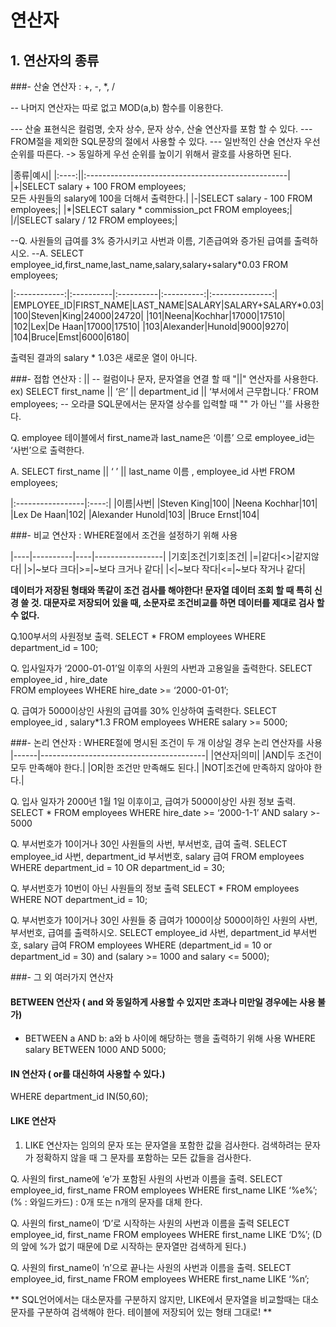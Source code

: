 # **연산자**

## **1. 연산자의 종류**

###- 산술 연산자 : +, -, *, /

-- 나머지 연산자는 따로 없고 MOD(a,b) 함수를 이용한다.

--- 산술 표현식은 컬럼명, 숫자 상수, 문자 상수, 산술 연산자를 포함 할 수 있다.
--- FROM절을 제외한 SQL문장의 절에서 사용할 수 있다.
--- 일반적인 산술 연산자 우선 순위를 따른다.  -> 동일하게 우선 순위를 높이기 위해서 괄호를 사용하면 된다.

|종류|예시|
|:----:||:--------------------------------------------------|
|+|SELECT salary + 100 FROM employees;<br/>모든 사원들의 salary에 100을 더해서 출력한다.|
|-|SELECT salary - 100 FROM employees;|
|*|SELECT salary * commission_pct FROM employees;|
|/|SELECT salary / 12 FROM employees;|


--Q. 사원들의 급여를 3% 증가시키고 사번과 이름, 기존급여와 증가된 급여를 출력하시오.
--A. SELECT employee_id,first_name,last_name,salary,salary+salary*0.03 FROM employees;

|:------------:|:----------|:----------|:----------:|:---------------:|
|EMPLOYEE_ID|FIRST_NAME|LAST_NAME|SALARY|SALARY+SALARY*0.03|
|100|Steven|King|24000|24720|
|101|Neena|Kochhar|17000|17510|
|102|Lex|De Haan|17000|17510|
|103|Alexander|Hunold|9000|9270|
|104|Bruce|Emst|6000|6180|

출력된 결과의 salary * 1.03은 새로운 열이 아니다.


###- 접합 연산자 : ||
-- 컬럼이나 문자, 문자열을 연결 할 때 "||" 연산자를 사용한다.
ex) SELECT first_name || ‘은’ || department_id || ‘부서에서 근무합니다.’ 
    FROM employees;
-- 오라클 SQL문에서는 문자열 상수를 입력할 때 "" 가 아닌 ''를 사용한다.

Q. employee 테이블에서 first_name과 last_name은 ‘이름’ 으로 employee_id는 ‘사번’으로 출력한다.

A. SELECT first_name || ‘ ’ ||  last_name 이름 , employee_id 사번
   FROM employees;

|:-----------------|:----:|
|이름|사번|
|Steven King|100|
|Neena Kochhar|101|
|Lex De Haan|102|
|Alexander Hunold|103|
|Bruce Ernst|104|



###- 비교 연산자 : WHERE절에서 조건을 설정하기 위해 사용

|----|----------|----|-----------------|
|기호|조건|기호|조건|
|=|같다|<>|같지않다|
|>|~보다 크다|>=|~보다 크거나 같다|
|<|~보다 작다|<=|~보다 작거나 같다|

**데이터가 저장된 형태와 똑같이 조건 검사를 해야한다! 문자열 데이터 조회 할 때 특히 신경 쓸 것.
   대문자로 저장되어 있을 때, 소문자로 조건비교를 하면 데이터를 제대로 검사 할 수 없다.**

Q.100부서의 사원정보 출력.
SELECT * FROM employees WHERE department_id = 100;

Q. 입사일자가 ‘2000-01-01’일 이후의 사원의 사번과 고용일을 출력한다.
SELECT employee_id , hire_date  
FROM employees 
WHERE hire_date >= ‘2000-01-01’;

Q. 급여가 5000이상인 사원의 급여를 30% 인상하여 출력한다.
SELECT employee_id , salary*1.3 
FROM employees 
WHERE salary >= 5000;



###- 논리 연산자 : WHERE절에 명시된 조건이 두 개 이상일 경우 논리 연산자를 사용
|------|-----------------------------------------|
|연산자|의미|
|AND|두 조건이 모두 만족해야 한다.|
|OR|한 조건만 만족해도 된다.|
|NOT|조건에 만족하지 않아야 한다.|

Q. 입사 일자가 2000년 1월 1일 이후이고, 급여가 5000이상인 사원 정보 출력.
SELECT * 
FROM employees 
WHERE hire_date >= ‘2000-1-1’ AND salary >- 5000

Q. 부서번호가 10이거나 30인 사원들의 사번, 부서번호, 급여 출력.
SELECT employee_id 사번, department_id 부서번호, salary 급여
FROM employees
WHERE department_id = 10 OR department_id = 30;

Q. 부서번호가 10번이 아닌 사원들의 정보 출력
SELECT * 
FROM employees 
WHERE NOT department_id = 10;

Q. 부서번호가 10이거나 30인 사원들 중 급여가 1000이상 5000이하인 사원의 사번, 부서번호, 급여를 출력하시오.
SELECT employee_id 사번, department_id 부서번호, salary 급여 
FROM employees
WHERE (department_id = 10 or department_id = 30) and (salary >= 1000 and salary <= 5000);


###- 그 외 여러가지 연산자

#### BETWEEN 연산자 ( and 와 동일하게 사용할 수 있지만 초과나 미만일 경우에는 사용 불가)
- BETWEEN a AND b: a와 b 사이에 해당하는 행을 출력하기 위해 사용
WHERE salary BETWEEN 1000 AND 5000;  

#### IN 연산자 ( or를 대신하여 사용할 수 있다.)
WHERE department_id IN(50,60);

#### LIKE 연산자
1) LIKE 연산자는 임의의 문자 또는 문자열을 포함한 값을 검사한다.
검색하려는 문자가 정확하지 않을 때 그 문자를 포함하는 모든 값들을 검사한다.

Q. 사원의 first_name에 ‘e’가 포함된 사원의 사번과 이름을 출력.
SELECT employee_id, first_name
FROM employees
WHERE first_name LIKE ‘%e%’;
(% : 와일드카드) : 0개 또는 n개의 문자를 대체 한다.

Q. 사원의 first_name이 ‘D’로 시작하는 사원의 사번과 이름을 출력
SELECT employee_id, first_name
FROM employees
WHERE first_name LIKE ‘D%’;
(D의 앞에 %가 없기 때문에 D로 시작하는 문자열만 검색하게 된다.)

Q. 사원의 first_name이 ‘n’으로 끝나는 사원의 사번과 이름을 출력.
SELECT employee_id, first_name
FROM employees
WHERE first_name LIKE ‘%n’;

** SQL언어에서는 대소문자를 구분하지 않지만, LIKE에서 문자열을 비교할때는 대소문자를 구분하여 검색해야 한다.
테이블에 저장되어 있는 형태 그대로! **


